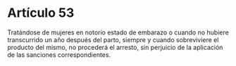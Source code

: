 # Artículo 53

Tratándose de mujeres en notorio estado de embarazo o cuando no hubiere transcurrido un año después del parto, siempre y cuando sobreviviere el producto del mismo, no procederá el arresto, sin perjuicio de la aplicación de las sanciones correspondientes.